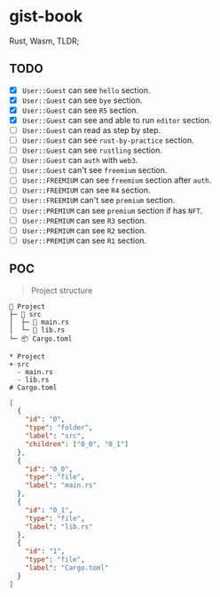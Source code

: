# gist-book

Rust, Wasm, TLDR;

## TODO

- [x] `User::Guest` can see `hello` section.
- [x] `User::Guest` can see `bye` section.
- [x] `User::Guest` can see `R5` section.
- [x] `User::Guest` can see and able to run `editor` section.
- [ ] `User::Guest` can read as step by step.
- [ ] `User::Guest` can see `rust-by-practice` section.
- [ ] `User::Guest` can see `rustling` section.
- [ ] `User::Guest` can `auth` with `web3`.
- [ ] `User::Guest` can't see `freemium` section.
- [ ] `User::FREEMIUM` can see `freemium` section after `auth`.
- [ ] `User::FREEMIUM` can see `R4` section.
- [ ] `User::FREEMIUM` can't see `premium` section.
- [ ] `User::PREMIUM` can see `premium` section if has `NFT`.
- [ ] `User::PREMIUM` can see `R3` section.
- [ ] `User::PREMIUM` can see `R2` section.
- [ ] `User::PREMIUM` can see `R1` section.

## POC

> Project structure

```
🦀 Project
├─ 📂 src
│  ├─ 📄 main.rs
│  └─ 📄 lib.rs
└─ 📦 Cargo.toml
```

```
* Project
+ src
  - main.rs
  - lib.rs
# Cargo.toml
```

```json
[
  {
    "id": "0",
    "type": "folder",
    "label": "src",
    "children": ["0_0", "0_1"]
  },
  {
    "id": "0_0",
    "type": "file",
    "label": "main.rs"
  },
  {
    "id": "0_1",
    "type": "file",
    "label": "lib.rs"
  },
  {
    "id": "1",
    "type": "file",
    "label": "Cargo.toml"
  }
]
```

